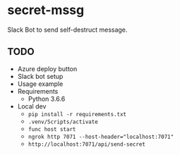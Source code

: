 # secret-mssg
Slack Bot to send self-destruct message.

## TODO
* Azure deploy button
* Slack bot setup
* Usage example
* Requirements
  * Python 3.6.6
* Local dev
  * `pip install -r requirements.txt`
  * `.venv/Scripts/activate`
  * `func host start`
  * `ngrok http 7071 --host-header="localhost:7071"`
  * `http://localhost:7071/api/send-secret`
